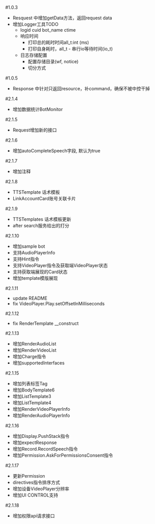#1.0.3
* Resquest 中增加getData方法，返回request data
* 增加Logger工具TODO
    * logid cuid bot_name ctime
    * 响应时间
        * 打印总的耗时时间all_t:int (ms)
        * 打印自身耗时，all_t - 串行io等待时间(io_t)
    * 日志存储配置
        * 配置存储目录(wf, notice)
        * 切分方式

#1.0.5
* Response 中针对只返回resource，补command，确保不被中控干掉

#2.1.4
* 增加数据统计BotMonitor

#2.1.5
* Request增加新的接口

#2.1.6
* 增加autoCompleteSpeech字段, 默认为true

#2.1.7
* 增加注释

#2.1.8
* TTSTemplate 话术模板
* LinkAccountCard账号关联卡片

#2.1.9
* TTSTemplates 话术模板更新
* after search服务给出的打分 

#2.1.10
* 增加sample bot
* 支持AudioPlayerInfo
* 支持Hint指令
* 支持VideoPlayer指令及获取端VideoPlayer状态
* 支持获取端展现的Card状态
* 增加template模版展现

#2.1.11
* update README
* fix VideoPlayer.Play.setOffsetInMilliseconds

#2.1.12
* fix RenderTemplate __construct

#2.1.13
* 增加RenderAudioList
* 增加RenderVideoList
* 增加Charge指令
* 增加supportedInterfaces

#2.1.15
* 增加列表标签Tag
* 增加BodyTemplate6
* 增加ListTemplate3
* 增加ListTemplate4
* 增加RenderVideoPlayerInfo
* 增加RenderAudioPlayerInfo

#2.1.16
* 增加Display.PushStack指令
* 增加expectResponse
* 增加Record.RecordSpeech指令
* 增加Permission.AskForPermissionsConsent指令

#2.1.17
* 更新Permission
* directives指令排序方式
* 增加设备VideoPlayer分辨率
* 增加UI CONTROL支持

#2.1.18
* 增加权限api请求接口
